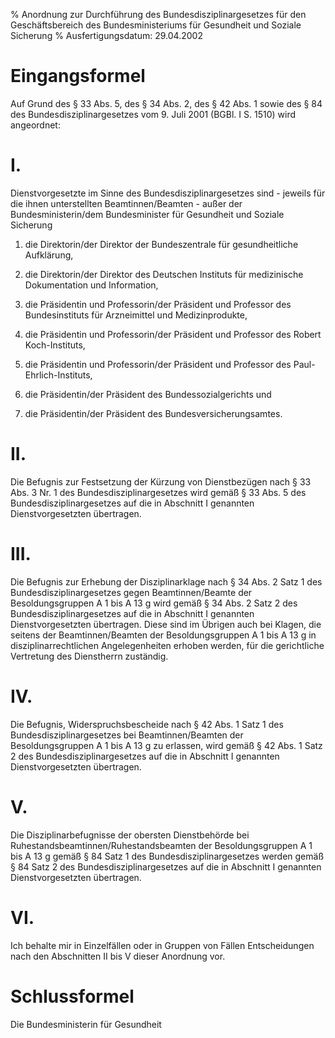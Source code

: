 % Anordnung zur Durchführung des Bundesdisziplinargesetzes für den Geschäftsbereich des Bundesministeriums für Gesundheit und Soziale Sicherung
% Ausfertigungsdatum: 29.04.2002
 
# Eingangsformel

Auf Grund des § 33 Abs. 5, des § 34 Abs. 2, des § 42 Abs. 1 sowie des § 84 des Bundesdisziplinargesetzes vom 9. Juli 2001 (BGBl. I S. 1510) wird angeordnet:

# I.

Dienstvorgesetzte im Sinne des Bundesdisziplinargesetzes sind - jeweils für die ihnen unterstellten Beamtinnen/Beamten - außer der Bundesministerin/dem Bundesminister für Gesundheit und Soziale Sicherung

1. die Direktorin/der Direktor der Bundeszentrale für gesundheitliche Aufklärung,

2. die Direktorin/der Direktor des Deutschen Instituts für medizinische Dokumentation und Information,

3. die Präsidentin und Professorin/der Präsident und Professor des Bundesinstituts für Arzneimittel und Medizinprodukte,

4. die Präsidentin und Professorin/der Präsident und Professor des Robert Koch-Instituts,

5. die Präsidentin und Professorin/der Präsident und Professor des Paul-Ehrlich-Instituts,

6. die Präsidentin/der Präsident des Bundessozialgerichts und

7. die Präsidentin/der Präsident des Bundesversicherungsamtes.

# II.

Die Befugnis zur Festsetzung der Kürzung von Dienstbezügen nach § 33 Abs. 3 Nr. 1 des Bundesdisziplinargesetzes wird gemäß § 33 Abs. 5 des Bundesdisziplinargesetzes auf die in Abschnitt I genannten Dienstvorgesetzten übertragen.

# III.

Die Befugnis zur Erhebung der Disziplinarklage nach § 34 Abs. 2 Satz 1 des Bundesdisziplinargesetzes gegen Beamtinnen/Beamte der Besoldungsgruppen A 1 bis A 13 g wird gemäß § 34 Abs. 2 Satz 2 des Bundesdisziplinargesetzes auf die in Abschnitt I genannten Dienstvorgesetzten übertragen. Diese sind im Übrigen auch bei Klagen, die seitens der Beamtinnen/Beamten der Besoldungsgruppen A 1 bis A 13 g in disziplinarrechtlichen Angelegenheiten erhoben werden, für die gerichtliche Vertretung des Dienstherrn zuständig.

# IV.

Die Befugnis, Widerspruchsbescheide nach § 42 Abs. 1 Satz 1 des Bundesdisziplinargesetzes bei Beamtinnen/Beamten der Besoldungsgruppen A 1 bis A 13 g zu erlassen, wird gemäß § 42 Abs. 1 Satz 2 des Bundesdisziplinargesetzes auf die in Abschnitt I genannten Dienstvorgesetzten übertragen.

# V.

Die Disziplinarbefugnisse der obersten Dienstbehörde bei Ruhestandsbeamtinnen/Ruhestandsbeamten der Besoldungsgruppen A 1 bis A 13 g gemäß § 84 Satz 1 des Bundesdisziplinargesetzes werden gemäß § 84 Satz 2 des Bundesdisziplinargesetzes auf die in Abschnitt I genannten Dienstvorgesetzten übertragen.

# VI.

Ich behalte mir in Einzelfällen oder in Gruppen von Fällen Entscheidungen nach den Abschnitten II bis V dieser Anordnung vor.

# Schlussformel

Die Bundesministerin für Gesundheit
